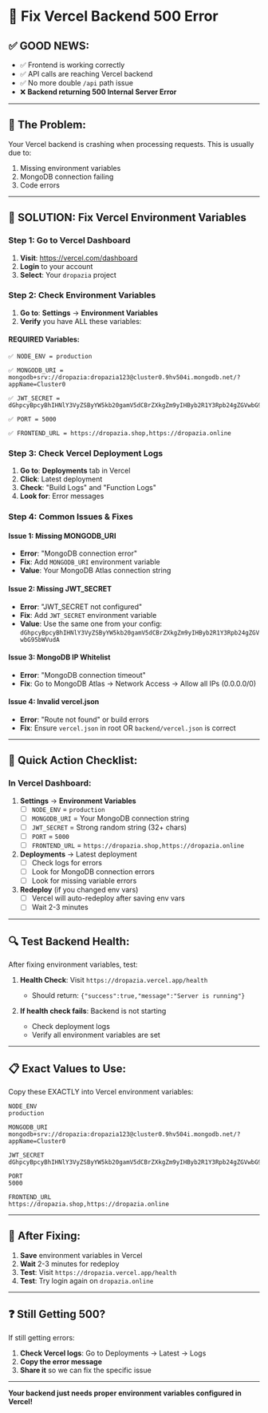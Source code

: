 # 🔧 Fix Vercel Backend 500 Error

## ✅ **GOOD NEWS:**
- ✅ Frontend is working correctly
- ✅ API calls are reaching Vercel backend
- ✅ No more double `/api` path issue
- ❌ **Backend returning 500 Internal Server Error**

---

## 🚨 **The Problem:**

Your Vercel backend is crashing when processing requests. This is usually due to:
1. Missing environment variables
2. MongoDB connection failing
3. Code errors

---

## 🔧 **SOLUTION: Fix Vercel Environment Variables**

### **Step 1: Go to Vercel Dashboard**

1. **Visit**: https://vercel.com/dashboard
2. **Login** to your account
3. **Select**: Your `dropazia` project

### **Step 2: Check Environment Variables**

1. **Go to**: **Settings** → **Environment Variables**
2. **Verify** you have ALL these variables:

#### **REQUIRED Variables:**

```
✅ NODE_ENV = production

✅ MONGODB_URI = mongodb+srv://dropazia:dropazia123@cluster0.9hv504i.mongodb.net/?appName=Cluster0

✅ JWT_SECRET = dGhpcyBpcyBhIHNlY3VyZSByYW5kb20gamV5dCBrZXkgZm9yIHByb2R1Y3Rpb24gZGVwbG95bWVudA

✅ PORT = 5000

✅ FRONTEND_URL = https://dropazia.shop,https://dropazia.online
```

### **Step 3: Check Vercel Deployment Logs**

1. **Go to**: **Deployments** tab in Vercel
2. **Click**: Latest deployment
3. **Check**: "Build Logs" and "Function Logs"
4. **Look for**: Error messages

### **Step 4: Common Issues & Fixes**

#### **Issue 1: Missing MONGODB_URI**
- **Error**: "MongoDB connection error"
- **Fix**: Add `MONGODB_URI` environment variable
- **Value**: Your MongoDB Atlas connection string

#### **Issue 2: Missing JWT_SECRET**
- **Error**: "JWT_SECRET not configured"
- **Fix**: Add `JWT_SECRET` environment variable
- **Value**: Use the same one from your config: `dGhpcyBpcyBhIHNlY3VyZSByYW5kb20gamV5dCBrZXkgZm9yIHByb2R1Y3Rpb24gZGVwbG95bWVudA`

#### **Issue 3: MongoDB IP Whitelist**
- **Error**: "MongoDB connection timeout"
- **Fix**: Go to MongoDB Atlas → Network Access → Allow all IPs (0.0.0.0/0)

#### **Issue 4: Invalid vercel.json**
- **Error**: "Route not found" or build errors
- **Fix**: Ensure `vercel.json` in root OR `backend/vercel.json` is correct

---

## 🎯 **Quick Action Checklist:**

### **In Vercel Dashboard:**

1. **Settings** → **Environment Variables**
   - [ ] `NODE_ENV` = `production`
   - [ ] `MONGODB_URI` = Your MongoDB connection string
   - [ ] `JWT_SECRET` = Strong random string (32+ chars)
   - [ ] `PORT` = `5000`
   - [ ] `FRONTEND_URL` = `https://dropazia.shop,https://dropazia.online`

2. **Deployments** → Latest deployment
   - [ ] Check logs for errors
   - [ ] Look for MongoDB connection errors
   - [ ] Look for missing variable errors

3. **Redeploy** (if you changed env vars)
   - [ ] Vercel will auto-redeploy after saving env vars
   - [ ] Wait 2-3 minutes

---

## 🔍 **Test Backend Health:**

After fixing environment variables, test:

1. **Health Check**: Visit `https://dropazia.vercel.app/health`
   - Should return: `{"success":true,"message":"Server is running"}`

2. **If health check fails**: Backend is not starting
   - Check deployment logs
   - Verify all environment variables are set

---

## 📋 **Exact Values to Use:**

Copy these EXACTLY into Vercel environment variables:

```
NODE_ENV
production

MONGODB_URI
mongodb+srv://dropazia:dropazia123@cluster0.9hv504i.mongodb.net/?appName=Cluster0

JWT_SECRET
dGhpcyBpcyBhIHNlY3VyZSByYW5kb20gamV5dCBrZXkgZm9yIHByb2R1Y3Rpb24gZGVwbG95bWVudA

PORT
5000

FRONTEND_URL
https://dropazia.shop,https://dropazia.online
```

---

## 🚀 **After Fixing:**

1. **Save** environment variables in Vercel
2. **Wait** 2-3 minutes for redeploy
3. **Test**: Visit `https://dropazia.vercel.app/health`
4. **Test**: Try login again on `dropazia.online`

---

## ❓ **Still Getting 500?**

If still getting errors:

1. **Check Vercel logs**: Go to Deployments → Latest → Logs
2. **Copy the error message**
3. **Share it** so we can fix the specific issue

---

**Your backend just needs proper environment variables configured in Vercel!**

